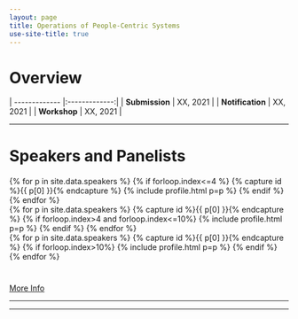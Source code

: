 ```yaml
---
layout: page
title: Operations of People-Centric Systems
use-site-title: true
---
```


# Overview



| ------------- |:-------------:|
| **Submission** | XX, 2021   |
| **Notification** | XX, 2021 |
| **Workshop** | XX, 2021 |


<hr>

# Speakers and Panelists
<div class="container" style="margin-top: 20px;margin-bottom: 10px;">
  <div class="row">
  {% for p in site.data.speakers %}
  {% if forloop.index<=4 %}
  {% capture id %}{{ p[0] }}{% endcapture %}
  {% include profile.html p=p %}
  {% endif %}
  {% endfor %}
  </div>
  <div class="row">
  {% for p in site.data.speakers %}
  {% capture id %}{{ p[0] }}{% endcapture %}
  {% if forloop.index>4 and forloop.index<=10%}
  {% include profile.html p=p %}
  {% endif %}
  {% endfor %}
  </div>
  <div class="row">
  {% for p in site.data.speakers %}
  {% capture id %}{{ p[0] }}{% endcapture %}
  {% if forloop.index>10%}
  {% include profile.html p=p %}
  {% endif %}
  {% endfor %}
 </div>
</div>

<div class="container" style="margin-top: 40px;margin-bottom: 10px;">
<a href="speakers">More Info</a>
</div>


<hr>

<!-- # Organizing Committee -->

<!-- prettier-ignore -->
<!-- <div class="container" style="margin-top: 25px;margin-bottom: 20px;">
  <div class="row">
    {% for p in site.data.organizers %}
    {% capture id %}{{ p[0] }}{% endcapture %}
    {% include profile.html p=p %}
    {% endfor %}
  </div>
</div>

\*primary contact: nkgar6@gmail.com -->



<div class="container" style="margin-bottom: 10px;"></div>

<hr>
